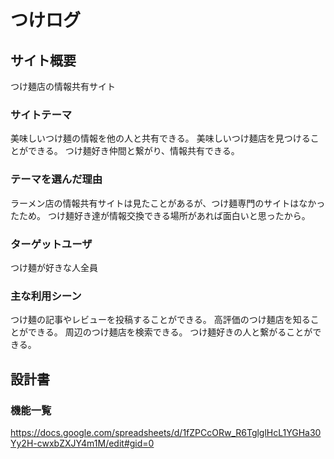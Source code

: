 # つけログ

## サイト概要
つけ麺店の情報共有サイト

### サイトテーマ
美味しいつけ麺の情報を他の人と共有できる。
美味しいつけ麺店を見つけることができる。
つけ麺好き仲間と繋がり、情報共有できる。

### テーマを選んだ理由
ラーメン店の情報共有サイトは見たことがあるが、つけ麺専門のサイトはなかったため。
つけ麺好き達が情報交換できる場所があれば面白いと思ったから。

### ターゲットユーザ
つけ麺が好きな人全員

### 主な利用シーン
つけ麺の記事やレビューを投稿することができる。
高評価のつけ麺店を知ることができる。
周辺のつけ麺店を検索できる。
つけ麺好きの人と繋がることができる。

## 設計書

### 機能一覧
https://docs.google.com/spreadsheets/d/1fZPCcORw_R6TglglHcL1YGHa30Yy2H-cwxbZXJY4m1M/edit#gid=0
